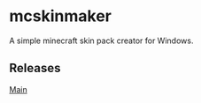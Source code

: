 # mcskinmaker
A simple minecraft skin pack creator for Windows.

Releases
-----------------

[Main](https://github.com/ssparkee/mcskinmaker/raw/master/download/setup.exe)

